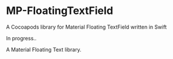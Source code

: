# MP-FloatingTextField
A Cocoapods library for Material Floating TextField written in Swift

In progress..

A Material Floating Text library.
